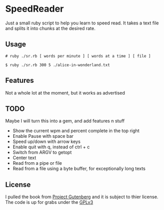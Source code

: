 # SpeedReader
Just a small ruby script to help you learn to speed read. It takes a text file and splits it into chunks at the desired rate.

## Usage
```
# ruby ./sr.rb [ words per minute ] [ words at a time ] [ file ]

$ ruby ./sr.rb 300 5 ./alice-in-wonderland.txt
```

## Features
Not a whole lot at the moment, but it works as advertised

## TODO
Maybe I will turn this into a gem, and add features n stuff

* Show the current wpm and percent complete in the top right
* Enable Pause with space bar
* Speed up/down with arrow keys
* Enable quit with q, instead of ctrl + c
* Switch from ARGV to getopt
* Center text
* Read from a pipe or file
* Read from a file using a byte buffer, for exceptionally long texts

## License

I pulled the book from [Project Gutenberg](https://www.gutenberg.org) and it is subject to thier license. The code is up for grabs under the [GPLv3](http://www.gnu.org/licenses/gpl.txt)
